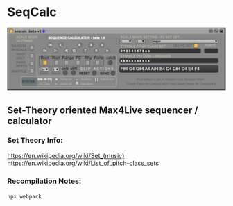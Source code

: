 # SeqCalc

![SeqCalc Max4Live Device](SeqCalc_beta-v1.png)

## Set-Theory oriented Max4Live sequencer / calculator


### Set Theory Info:
https://en.wikipedia.org/wiki/Set_(music)
https://en.wikipedia.org/wiki/List_of_pitch-class_sets


### Recompilation Notes:
```npx webpack```
